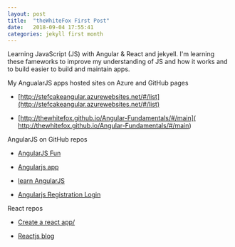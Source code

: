 ```yaml
---
layout: post
title:  "theWhiteFox First Post"
date:   2018-09-04 17:55:41
categories: jekyll first month
---
```


Learning JavaScript (JS) with Angular & React and jekyell. I'm learning these fameworks to improve my understanding of JS and how it works and to build easier to build and maintain apps.

My AngualarJS apps hosted sites on Azure and GitHub pages

- [http://stefcakeangular.azurewebsites.net/#/list](http://stefcakeangular.azurewebsites.net/#/list)

- [http://thewhitefox.github.io/Angular-Fundamentals/#/main]( http://thewhitefox.github.io/Angular-Fundamentals/#/main)

AngularJS on GitHub repos

- [AngularJS Fun](https://github.com/theWhiteFox/AngularJS-Fun)

- [Angularjs app](https://github.com/theWhiteFox/angularjs-web-app)

- [learn AngularJS](https://github.com/theWhiteFox/learn-angularJS)

- [Angularjs Registration Login](https://github.com/theWhiteFox/angularjs-registration-login)
 
React repos

- [Create a react app/](https://thewhitefox.github.io/create-react-app/)

- [Reactjs blog](https://github.com/theWhiteFox/reactjs-blog)
